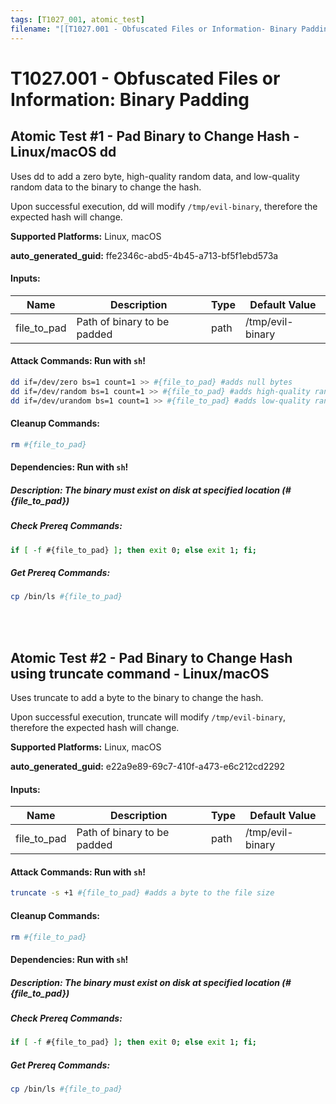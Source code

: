 ```yaml
---
tags: [T1027_001, atomic_test]
filename: "[[T1027.001 - Obfuscated Files or Information- Binary Padding]]"
---
```

# T1027.001 - Obfuscated Files or Information: Binary Padding

## Atomic Test #1 - Pad Binary to Change Hash - Linux/macOS dd
Uses dd to add a zero byte, high-quality random data, and low-quality random data to the binary to change the hash.

Upon successful execution, dd will modify `/tmp/evil-binary`, therefore the expected hash will change.

**Supported Platforms:** Linux, macOS


**auto_generated_guid:** ffe2346c-abd5-4b45-a713-bf5f1ebd573a





#### Inputs:
| Name | Description | Type | Default Value |
|------|-------------|------|---------------|
| file_to_pad | Path of binary to be padded | path | /tmp/evil-binary|


#### Attack Commands: Run with `sh`! 


```sh
dd if=/dev/zero bs=1 count=1 >> #{file_to_pad} #adds null bytes
dd if=/dev/random bs=1 count=1 >> #{file_to_pad} #adds high-quality random data
dd if=/dev/urandom bs=1 count=1 >> #{file_to_pad} #adds low-quality random data
```

#### Cleanup Commands:
```sh
rm #{file_to_pad}
```



#### Dependencies:  Run with `sh`!
##### Description: The binary must exist on disk at specified location (#{file_to_pad})
##### Check Prereq Commands:
```sh
if [ -f #{file_to_pad} ]; then exit 0; else exit 1; fi;
```
##### Get Prereq Commands:
```sh
cp /bin/ls #{file_to_pad}
```




<br/>
<br/>

## Atomic Test #2 - Pad Binary to Change Hash using truncate command - Linux/macOS
Uses truncate to add a byte to the binary to change the hash.

Upon successful execution, truncate will modify `/tmp/evil-binary`, therefore the expected hash will change.

**Supported Platforms:** Linux, macOS


**auto_generated_guid:** e22a9e89-69c7-410f-a473-e6c212cd2292





#### Inputs:
| Name | Description | Type | Default Value |
|------|-------------|------|---------------|
| file_to_pad | Path of binary to be padded | path | /tmp/evil-binary|


#### Attack Commands: Run with `sh`! 


```sh
truncate -s +1 #{file_to_pad} #adds a byte to the file size
```

#### Cleanup Commands:
```sh
rm #{file_to_pad}
```



#### Dependencies:  Run with `sh`!
##### Description: The binary must exist on disk at specified location (#{file_to_pad})
##### Check Prereq Commands:
```sh
if [ -f #{file_to_pad} ]; then exit 0; else exit 1; fi;
```
##### Get Prereq Commands:
```sh
cp /bin/ls #{file_to_pad}
```




<br/>
